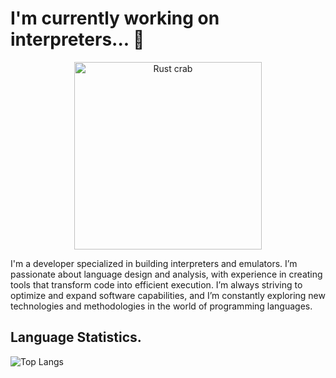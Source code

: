 # I'm currently working on interpreters... 🦖
<p align="center">  
  <img src="https://github.com/crr1c4/crr1c4/assets/69532831/e01ed021-e054-40ab-8a99-c1a544f65de7" alt="Rust crab" width="300"/>
</p>

I'm a developer specialized in building interpreters and emulators. I’m passionate about language design and analysis, with experience in creating tools that transform code into efficient execution. I’m always striving to optimize and expand software capabilities, and I’m constantly exploring new technologies and methodologies in the world of programming languages.

## Language Statistics.

![Top Langs](https://github-readme-stats.vercel.app/api/top-langs/?username=crr1c4&layout=compact&theme=gradient&hide=qmake,html,css)
